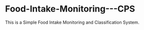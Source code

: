 # Food-Intake-Monitoring---CPS

This is a Simple Food Intake Monitoring and Classification System. 
